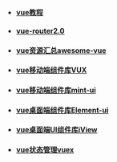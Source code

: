 * #### [vue教程](https://vuefe.cn/v2/guide/#起步)
* #### [vue-router2.0](http://router.vuejs.org/zh-cn/installation.html)
* #### [vue资源汇总**awesome-vue**](https://github.com/vuejs/awesome-vue)
* #### [vue移动端组件库VUX](https://vux.li/#/)
* #### [vue移动端组件库mint-ui](http://mint-ui.github.io/#!/zh-cn)
* #### [vue桌面端组件库Element-ui](http://element.eleme.io/#/zh-CN)
* #### [vue桌面端UI组件库iView](https://www.iviewui.com/)
* #### [vue状态管理vuex](https://vuex.vuejs.org/zh-cn/)

#### 



